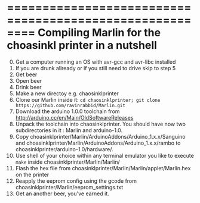 ========================================================
Compiling Marlin for the choasinkl printer in a nutshell
========================================================
0. Get a computer running an OS with avr-gcc and avr-libc installed
1. If you are drunk allready or if you still need to drive skip to step 5
2. Get beer
3. Open beer
4. Drink beer
5. Make a new directoy e.g. chaosinklprinter
6. Clone our Marlin inside it: ` cd chaosinklprinter; git clone  https://github.com/ravinrabbid/Marlin.git `
7. Download the arduino 1.0.0 toolchain from http://arduino.cc/en/Main/OldSoftwareReleases
8. Unpack the toolchain into chaosinklprinter. You should have now two subdirectories in it : Marlin and arduino-1.0.
9. Copy choasinklprinter/Marlin/ArduinoAddons/Arduino_1.x.x/Sanguino and choasinklprinter/Marlin/ArduinoAddons/Arduino_1.x.x/rambo to choasinklprinter/arduino-1.0/hardware/.
10. Use shell of your choice within any terminal emulator you like to execute ` make ` inside choasinklprinter/Marlin/Marlin/
11. Flash the hex file from choasinklprinter/Marlin/Marlin/applet/Marlin.hex on the printer
12. Reapply the eeprom config using the gcode from choasinklprinter/Marlin/eeprom_settings.txt
13. Get an another beer, you've earned it.